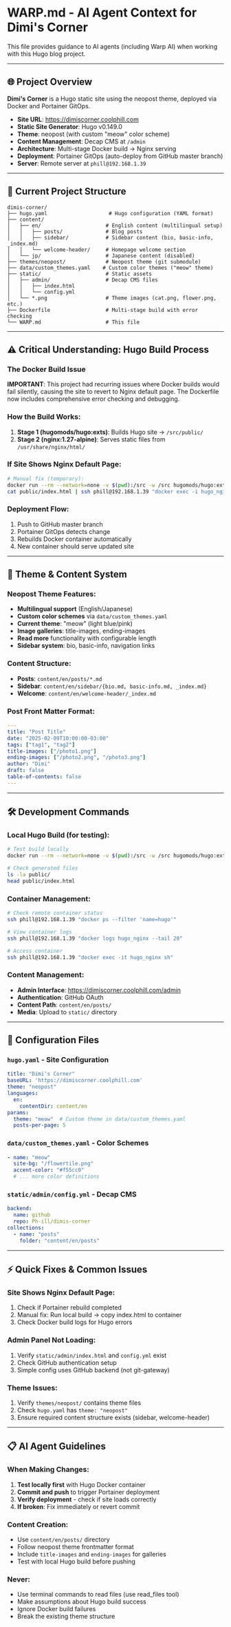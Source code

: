 # WARP.md - AI Agent Context for Dimi's Corner

This file provides guidance to AI agents (including Warp AI) when working with this Hugo blog project.

---

## 🌐 Project Overview

**Dimi's Corner** is a Hugo static site using the neopost theme, deployed via Docker and Portainer GitOps.

- **Site URL**: https://dimiscorner.coolphill.com
- **Static Site Generator**: Hugo v0.149.0
- **Theme**: neopost (with custom "meow" color scheme)
- **Content Management**: Decap CMS at `/admin`
- **Architecture**: Multi-stage Docker build → Nginx serving
- **Deployment**: Portainer GitOps (auto-deploy from GitHub master branch)
- **Server**: Remote server at `phill@192.168.1.39`

---

## 📁 Current Project Structure

```
dimis-corner/
├── hugo.yaml                    # Hugo configuration (YAML format)
├── content/
│   ├── en/                     # English content (multilingual setup)
│   │   ├── posts/              # Blog posts
│   │   ├── sidebar/            # Sidebar content (bio, basic-info, _index.md)
│   │   └── welcome-header/     # Homepage welcome section
│   └── jp/                     # Japanese content (disabled)
├── themes/neopost/             # Neopost theme (git submodule)
├── data/custom_themes.yaml    # Custom color themes ("meow" theme)
├── static/                     # Static assets
│   ├── admin/                  # Decap CMS files
│   │   ├── index.html
│   │   └── config.yml
│   └── *.png                   # Theme images (cat.png, flower.png, etc.)
├── Dockerfile                  # Multi-stage build with error checking
└── WARP.md                     # This file
```

---

## ⚠️ Critical Understanding: Hugo Build Process

### The Docker Build Issue
**IMPORTANT**: This project had recurring issues where Docker builds would fail silently, causing the site to revert to Nginx default page. The Dockerfile now includes comprehensive error checking and debugging.

### How the Build Works:
1. **Stage 1 (hugomods/hugo:exts)**: Builds Hugo site → `/src/public/`
2. **Stage 2 (nginx:1.27-alpine)**: Serves static files from `/usr/share/nginx/html/`

### If Site Shows Nginx Default Page:
```bash
# Manual fix (temporary):
docker run --rm --network=none -v $(pwd):/src -w /src hugomods/hugo:exts --minify --gc
cat public/index.html | ssh phill@192.168.1.39 "docker exec -i hugo_nginx sh -c 'cat > /usr/share/nginx/html/index.html'"
```

### Deployment Flow:
1. Push to GitHub master branch
2. Portainer GitOps detects change
3. Rebuilds Docker container automatically
4. New container should serve updated site

---

## 🎨 Theme & Content System

### Neopost Theme Features:
- **Multilingual support** (English/Japanese)
- **Custom color schemes** via `data/custom_themes.yaml`
- **Current theme**: "meow" (light blue/pink)
- **Image galleries**: title-images, ending-images
- **Read more** functionality with configurable length
- **Sidebar system**: bio, basic-info, navigation links

### Content Structure:
- **Posts**: `content/en/posts/*.md`
- **Sidebar**: `content/en/sidebar/{bio.md, basic-info.md, _index.md}`
- **Welcome**: `content/en/welcome-header/_index.md`

### Post Front Matter Format:
```yaml
---
title: "Post Title"
date: "2025-02-09T10:00:00-03:00"
tags: ["tag1", "tag2"]
title-images: ["/photo1.png"]
ending-images: ["/photo2.png", "/photo3.png"]
author: "Dimi"
draft: false
table-of-contents: false
---
```

---

## 🛠️ Development Commands

### Local Hugo Build (for testing):
```bash
# Test build locally
docker run --rm --network=none -v $(pwd):/src -w /src hugomods/hugo:exts --minify --gc

# Check generated files
ls -la public/
head public/index.html
```

### Container Management:
```bash
# Check remote container status
ssh phill@192.168.1.39 "docker ps --filter 'name=hugo'"

# View container logs
ssh phill@192.168.1.39 "docker logs hugo_nginx --tail 20"

# Access container
ssh phill@192.168.1.39 "docker exec -it hugo_nginx sh"
```

### Content Management:
- **Admin Interface**: https://dimiscorner.coolphill.com/admin
- **Authentication**: GitHub OAuth
- **Content Path**: `content/en/posts/`
- **Media**: Upload to `static/` directory

---

## 🔧 Configuration Files

### `hugo.yaml` - Site Configuration
```yaml
title: "Dimi's Corner"
baseURL: 'https://dimiscorner.coolphill.com'
theme: "neopost"
languages:
  en:
    contentDir: content/en
params:
  theme: "meow"  # Custom theme in data/custom_themes.yaml
  posts-per-page: 5
```

### `data/custom_themes.yaml` - Color Schemes
```yaml
- name: "meow"
  site-bg: "/flowertile.png"
  accent-color: "#f55cc0"
  # ... more color definitions
```

### `static/admin/config.yml` - Decap CMS
```yaml
backend:
  name: github
  repo: Ph-ill/dimis-corner
collections:
  - name: "posts"
    folder: "content/en/posts"
```

---

## ⚡ Quick Fixes & Common Issues

### Site Shows Nginx Default Page:
1. Check if Portainer rebuild completed
2. Manual fix: Run local build → copy index.html to container
3. Check Docker build logs for Hugo errors

### Admin Panel Not Loading:
1. Verify `static/admin/index.html` and `config.yml` exist
2. Check GitHub authentication setup
3. Simple config uses GitHub backend (not git-gateway)

### Theme Issues:
1. Verify `themes/neopost/` contains theme files
2. Check `hugo.yaml` has `theme: "neopost"`
3. Ensure required content structure exists (sidebar, welcome-header)

---

## 📋 AI Agent Guidelines

### When Making Changes:
1. **Test locally first** with Hugo Docker container
2. **Commit and push** to trigger Portainer deployment
3. **Verify deployment** - check if site loads correctly
4. **If broken**: Fix immediately or revert commit

### Content Creation:
- Use `content/en/posts/` directory
- Follow neopost theme frontmatter format
- Include `title-images` and `ending-images` for galleries
- Test with local Hugo build before pushing

### Never:
- Use terminal commands to read files (use read_files tool)
- Make assumptions about Hugo build success
- Ignore Docker build failures
- Break the existing theme structure
